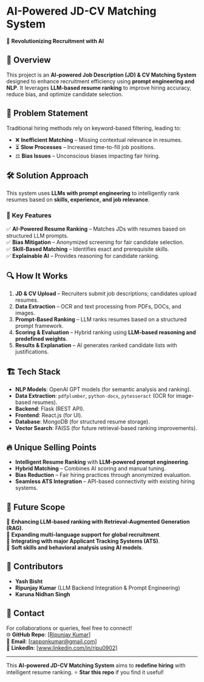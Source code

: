 # AI-Powered JD-CV Matching System  

🚀 **Revolutionizing Recruitment with AI**  

## 📌 Overview  
This project is an **AI-powered Job Description (JD) & CV Matching System** designed to enhance recruitment efficiency using **prompt engineering and NLP**. It leverages **LLM-based resume ranking** to improve hiring accuracy, reduce bias, and optimize candidate selection.  

## 🎯 Problem Statement  
Traditional hiring methods rely on keyword-based filtering, leading to:  
- ❌ **Inefficient Matching** – Missing contextual relevance in resumes.  
- ⏳ **Slow Processes** – Increased time-to-fill job positions.  
- ⚖️ **Bias Issues** – Unconscious biases impacting fair hiring.  

## 🛠️ Solution Approach  
This system uses **LLMs with prompt engineering** to intelligently rank resumes based on **skills, experience, and job relevance**.  

### 🔑 Key Features  
✅ **AI-Powered Resume Ranking** – Matches JDs with resumes based on structured LLM prompts.  
✅ **Bias Mitigation** – Anonymized screening for fair candidate selection.  
✅ **Skill-Based Matching** – Identifies exact and prerequisite skills.  
✅ **Explainable AI** – Provides reasoning for candidate ranking.  

## 🔍 How It Works  
1. **JD & CV Upload** – Recruiters submit job descriptions; candidates upload resumes.  
2. **Data Extraction** – OCR and text processing from PDFs, DOCs, and images.  
3. **Prompt-Based Ranking** – LLM ranks resumes based on a structured prompt framework.  
4. **Scoring & Evaluation** – Hybrid ranking using **LLM-based reasoning and predefined weights**.  
5. **Results & Explanation** – AI generates ranked candidate lists with justifications.  

## 🏗️ Tech Stack  
- **NLP Models**: OpenAI GPT models (for semantic analysis and ranking).  
- **Data Extraction**: `pdfplumber`, `python-docx`, `pytesseract` (OCR for image-based resumes).  
- **Backend**: Flask (REST API).  
- **Frontend**: React.js (for UI).  
- **Database**: MongoDB (for structured resume storage).  
- **Vector Search**: FAISS (for future retrieval-based ranking improvements).  

## 🔥 Unique Selling Points  
- **Intelligent Resume Ranking** with **LLM-powered prompt engineering**.  
- **Hybrid Matching** – Combines AI scoring and manual tuning.  
- **Bias Reduction** – Fair hiring practices through anonymized evaluation.  
- **Seamless ATS Integration** – API-based connectivity with existing hiring systems.  

## 🚀 Future Scope  
📌 **Enhancing LLM-based ranking with Retrieval-Augmented Generation (RAG)**.  
📌 **Expanding multi-language support for global recruitment**.  
📌 **Integrating with major Applicant Tracking Systems (ATS)**.  
📌 **Soft skills and behavioral analysis using AI models**.  

## 👥 Contributors  
- **Yash Bisht**  
- **Ripunjay Kumar** (LLM Backend Integration & Prompt Engineering)  
- **Karuna Nidhan Singh**  

## 📢 Contact  
For collaborations or queries, feel free to connect!  
🌐 **GitHub Repo**: [[Ripunjay Kumar](https://github.com/Ripu0902/JD-CV-IIT-Delhi)]  
📧 **Email**: [rapponkumar@gmail.com]  
🔗 **LinkedIn**: [www.linkedin.com/in/ripu0902]  

---

This **AI-powered JD-CV Matching System** aims to **redefine hiring** with intelligent resume ranking. ⭐ **Star this repo** if you find it useful!  


